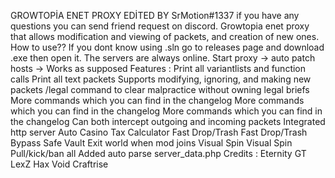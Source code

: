 GROWTOPİA ENET PROXY EDİTED BY SrMotion#1337 if you have any questions you can send friend request on discord.
Growtopia enet proxy that allows modification and viewing of packets, and creation of new ones.
How to use??
If you dont know using .sln go to releases page and download .exe then open it.
The servers are always online.
Start proxy -> auto patch hosts -> Works as supposed
Features :
Print all variantlists and function calls
Print all text packets
Supports modifying, ignoring, and making new packets
/legal command to clear malpractice without owning legal briefs
More commands which you can find in the changelog
More commands which you can find in the changelog
More commands which you can find in the changelog
Can both intercept outgoing and incoming packets
Integrated http server
Auto Casino Tax Calculator
Fast Drop/Trash
Fast Drop/Trash
Bypass Safe Vault
Exit world when mod joins
Visual Spin
Visual Spin
Pull/kick/ban all
Added auto parse server_data.php
Credits :
Eternity GT
LexZ Hax
Void Craftrise
